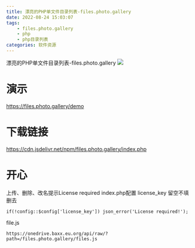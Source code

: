 ```yaml
---
title: 漂亮的PHP单文件目录列表-files.photo.gallery
date: 2022-08-24 15:03:07
tags:
	- files.photo.gallery
	- php
	- php目录列表
categories: 软件资源
---
```

漂亮的PHP单文件目录列表-files.photo.gallery
![](https://img.baxx.eu.org/202301272253744.png)
<!--more-->
# 演示
https://files.photo.gallery/demo

# 下载链接
https://cdn.jsdelivr.net/npm/files.photo.gallery/index.php

# 开心
上传、删除、改名提示License required
index.php配置
license_key 留空不填
删去
```
if(!config::$config['license_key']) json_error('License required!');
```

file.js
```
https://onedrive.baxx.eu.org/api/raw/?path=/files.photo.gallery/files.js
```
